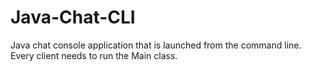 # Java-Chat-CLI
Java chat console application that is launched from the command line.
Every client needs to run the Main class.
